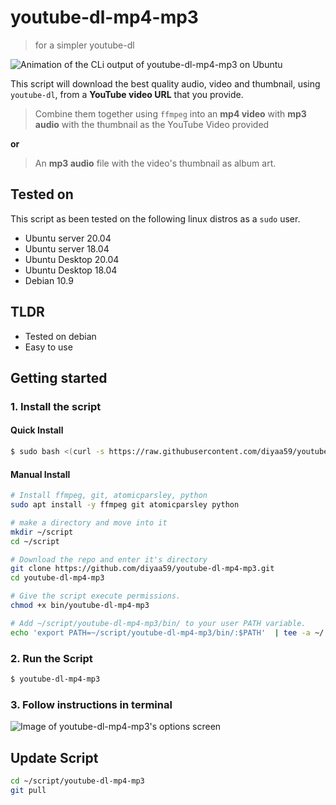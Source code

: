 # youtube-dl-mp4-mp3
> for a simpler youtube-dl

![Animation of the CLi output of youtube-dl-mp4-mp3 on Ubuntu](https://user-images.githubusercontent.com/26883110/124068836-7b60f280-d9f8-11eb-8128-bddccc452488.gif)

This script will download the best quality audio, video and thumbnail, using `youtube-dl`, from a **YouTube video URL** that you provide.

> Combine them together using `ffmpeg` into an **mp4 video** with **mp3 audio** with the thumbnail as the YouTube Video provided

**or**

> An **mp3 audio** file with the video's thumbnail as album art.

## Tested on 
This script as been tested on the following linux distros as a `sudo` user.

- Ubuntu server 20.04
- Ubuntu server 18.04
- Ubuntu Desktop 20.04
- Ubuntu Desktop 18.04
- Debian 10.9

## TLDR

- Tested on debian
- Easy to use

## Getting started

### 1. Install the script

#### Quick Install

```sh
$ sudo bash <(curl -s https://raw.githubusercontent.com/diyaa59/youtube-dl-mp4-mp3/main/install.sh)
```

#### Manual Install

```sh
# Install ffmpeg, git, atomicparsley, python
sudo apt install -y ffmpeg git atomicparsley python

# make a directory and move into it
mkdir ~/script
cd ~/script

# Download the repo and enter it's directory
git clone https://github.com/diyaa59/youtube-dl-mp4-mp3.git
cd youtube-dl-mp4-mp3

# Give the script execute permissions.
chmod +x bin/youtube-dl-mp4-mp3

# Add ~/script/youtube-dl-mp4-mp3/bin/ to your user PATH variable.
echo 'export PATH=~/script/youtube-dl-mp4-mp3/bin/:$PATH'  | tee -a ~/.bashrc > /dev/null
```

### 2. Run the Script
```sh
$ youtube-dl-mp4-mp3
```
### 3. Follow instructions in terminal

![Image of youtube-dl-mp4-mp3's options screen](https://user-images.githubusercontent.com/26883110/124055825-d5a28900-d9e1-11eb-85b3-eff18ae0c0f3.png)

## Update Script

```sh
cd ~/script/youtube-dl-mp4-mp3
git pull
```